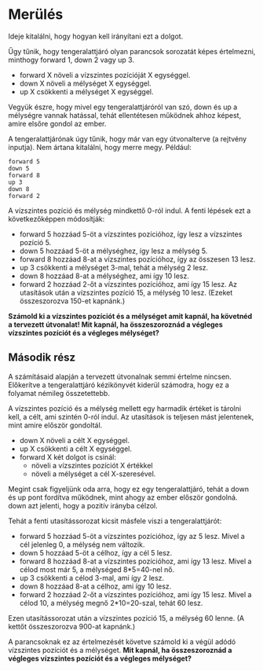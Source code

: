 # Merülés

Ideje kitalálni, hogy hogyan kell irányítani ezt a dolgot.

Űgy tűnik, hogy tengeralattjáró olyan parancsok sorozatát képes értelmezni, minthogy forward 1, down 2 vagy up 3.

- forward X növeli a vízszintes pozícióját X egységgel.
- down X növeli a mélységet X egységgel.
- up X csökkenti a mélységet X egységgel.

Vegyük észre, hogy mivel egy tengeralattjáróról van szó, down és up a mélységre vannak hatással, tehát ellentétesen működnek ahhoz képest, amire elsőre gondol az ember.

A tengeralattjárónak úgy tűnik, hogy már van egy útvonalterve (a rejtvény inputja). Nem ártana kitalálni, hogy merre megy. Például:

```
forward 5
down 5
forward 8
up 3
down 8
forward 2
```

A vízszintes pozíció és mélység mindkettő 0-ról indul. A fenti lépések ezt a következőképpen módosítják:

- forward 5 hozzáad 5-öt a vízszintes pozícióhoz, így lesz a vízszintes pozíció 5.
- down 5 hozzáad 5-öt a mélységhez, így lesz a mélység 5.
- forward 8 hozzáad 8-at a vízszintes pozícióhoz, így az összesen 13 lesz.
- up 3 csökkenti a mélységet 3-mal, tehát a mélység 2 lesz.
- down 8 hozzáad 8-at a mélységhez, ami így 10 lesz.
- forward 2 hozzáad 2-őt a vízszintes pozícióhoz, ami így 15 lesz.
Az utasítások után a vízszintes pozíció 15, a mélység 10 lesz. (Ezeket összeszorozva 150-et kapnánk.)

**Számold ki a vízszintes pozíciót és a mélységet amit kapnál, ha követnéd a tervezett útvonalat! Mit kapnál, ha összeszoroznád a végleges vízszintes pozíciót és a végleges mélységet?**

Második rész
-----------

A számításaid alapján a tervezett útvonalnak semmi értelme nincsen. Előkerítve a tengeralattjáró kézikönyvét kiderül számodra, hogy ez a folyamat némileg összetettebb.

A vízszintes pozíció és a mélység mellett egy harmadik értéket is tárolni kell, a célt, ami szintén 0-ról indul. Az utasítások is teljesen mást jelentenek, mint amire először gondoltál.

- down X növeli a célt X egységgel.
- up X csökkenti a célt X egységgel.
- forward X két dolgot is csinál:
    - növeli a vízszintes pozíciót X értékkel
    - növeli a mélységet a cél X-szeresével.

Megint csak figyeljünk oda arra, hogy ez egy tengeralattjáró, tehát a down és up pont fordítva működnek, mint ahogy az ember először gondolná. down azt jelenti, hogy a pozitív irányba célzol.

Tehát a fenti utasítássorozat kicsit másfele viszi a tengeralattjárót:

- forward 5 hozzáad 5-öt a vízszintes pozícióhoz, így az 5 lesz. Mivel a cél jelenleg 0, a mélység nem változik.
- down 5 hozzáad 5-öt a célhoz, így a cél 5 lesz.
- forward 8 hozzáad 8-at a vízszintes pozícióhoz, ami így 13 lesz. Mivel a célod most már 5, a mélységed 8*5=40-nel nő.
- up 3 csökkenti a célod 3-mal, ami így 2 lesz. 
- down 8 hozzáad 8-at a célhoz, ami így 10 lesz.
- forward 2 hozzáad 2-őt a vízszintes pozícióhoz, ami így 15 lesz. Mivel a célod 10, a mélység megnő 2*10=20-szal, tehát 60 lesz.

Ezen utasítássorozat után a vízszintes pozíció 15, a mélység 60 lenne. (A kettőt összeszorozva 900-at kapnánk.)

A parancsoknak ez az értelmezését követve számold ki a végül adódó vízszintes pozíciót és a mélységet. **Mit kapnál, ha összeszoroznád a végleges vízszintes pozíciót és a végleges mélységet?** 
